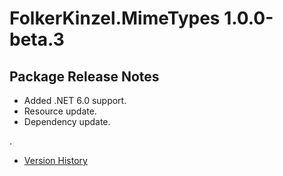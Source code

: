 # FolkerKinzel.MimeTypes 1.0.0-beta.3
## Package Release Notes
- Added .NET 6.0 support.
- Resource update.
- Dependency update.

.
- [Version History](https://github.com/FolkerKinzel/MimeTypes/releases)
